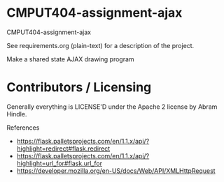 CMPUT404-assignment-ajax
==============================

CMPUT404-assignment-ajax

See requirements.org (plain-text) for a description of the project.

Make a shared state AJAX drawing program

Contributors / Licensing
========================

Generally everything is LICENSE'D under the Apache 2 license by Abram Hindle.

References
* https://flask.palletsprojects.com/en/1.1.x/api/?highlight=redirect#flask.redirect
* https://flask.palletsprojects.com/en/1.1.x/api/?highlight=url_for#flask.url_for
* https://developer.mozilla.org/en-US/docs/Web/API/XMLHttpRequest
